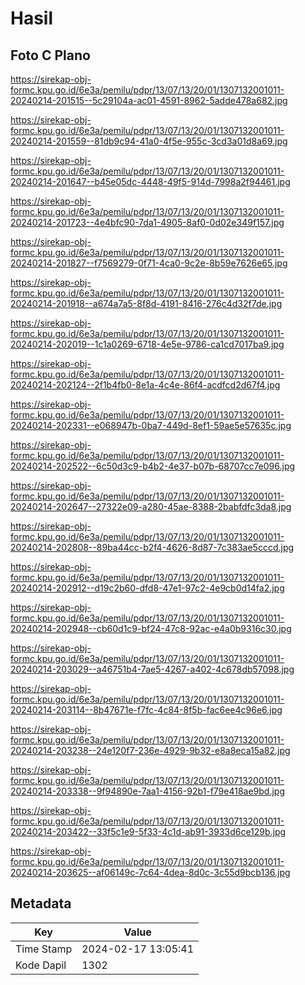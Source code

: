 # Hasil

## Foto C Plano

https://sirekap-obj-formc.kpu.go.id/6e3a/pemilu/pdpr/13/07/13/20/01/1307132001011-20240214-201515--5c29104a-ac01-4591-8962-5adde478a682.jpg

https://sirekap-obj-formc.kpu.go.id/6e3a/pemilu/pdpr/13/07/13/20/01/1307132001011-20240214-201559--81db9c94-41a0-4f5e-955c-3cd3a01d8a69.jpg

https://sirekap-obj-formc.kpu.go.id/6e3a/pemilu/pdpr/13/07/13/20/01/1307132001011-20240214-201647--b45e05dc-4448-49f5-914d-7998a2f94461.jpg

https://sirekap-obj-formc.kpu.go.id/6e3a/pemilu/pdpr/13/07/13/20/01/1307132001011-20240214-201723--4e4bfc90-7da1-4905-8af0-0d02e349f157.jpg

https://sirekap-obj-formc.kpu.go.id/6e3a/pemilu/pdpr/13/07/13/20/01/1307132001011-20240214-201827--f7569279-0f71-4ca0-9c2e-8b59e7626e65.jpg

https://sirekap-obj-formc.kpu.go.id/6e3a/pemilu/pdpr/13/07/13/20/01/1307132001011-20240214-201918--a674a7a5-8f8d-4191-8416-276c4d32f7de.jpg

https://sirekap-obj-formc.kpu.go.id/6e3a/pemilu/pdpr/13/07/13/20/01/1307132001011-20240214-202019--1c1a0269-6718-4e5e-9786-ca1cd7017ba9.jpg

https://sirekap-obj-formc.kpu.go.id/6e3a/pemilu/pdpr/13/07/13/20/01/1307132001011-20240214-202124--2f1b4fb0-8e1a-4c4e-86f4-acdfcd2d67f4.jpg

https://sirekap-obj-formc.kpu.go.id/6e3a/pemilu/pdpr/13/07/13/20/01/1307132001011-20240214-202331--e068947b-0ba7-449d-8ef1-59ae5e57635c.jpg

https://sirekap-obj-formc.kpu.go.id/6e3a/pemilu/pdpr/13/07/13/20/01/1307132001011-20240214-202522--6c50d3c9-b4b2-4e37-b07b-68707cc7e096.jpg

https://sirekap-obj-formc.kpu.go.id/6e3a/pemilu/pdpr/13/07/13/20/01/1307132001011-20240214-202647--27322e09-a280-45ae-8388-2babfdfc3da8.jpg

https://sirekap-obj-formc.kpu.go.id/6e3a/pemilu/pdpr/13/07/13/20/01/1307132001011-20240214-202808--89ba44cc-b2f4-4626-8d87-7c383ae5cccd.jpg

https://sirekap-obj-formc.kpu.go.id/6e3a/pemilu/pdpr/13/07/13/20/01/1307132001011-20240214-202912--d19c2b60-dfd8-47e1-97c2-4e9cb0d14fa2.jpg

https://sirekap-obj-formc.kpu.go.id/6e3a/pemilu/pdpr/13/07/13/20/01/1307132001011-20240214-202948--cb60d1c9-bf24-47c8-92ac-e4a0b9316c30.jpg

https://sirekap-obj-formc.kpu.go.id/6e3a/pemilu/pdpr/13/07/13/20/01/1307132001011-20240214-203029--a46751b4-7ae5-4267-a402-4c678db57098.jpg

https://sirekap-obj-formc.kpu.go.id/6e3a/pemilu/pdpr/13/07/13/20/01/1307132001011-20240214-203114--8b47671e-f7fc-4c84-8f5b-fac6ee4c96e6.jpg

https://sirekap-obj-formc.kpu.go.id/6e3a/pemilu/pdpr/13/07/13/20/01/1307132001011-20240214-203238--24e120f7-236e-4929-9b32-e8a8eca15a82.jpg

https://sirekap-obj-formc.kpu.go.id/6e3a/pemilu/pdpr/13/07/13/20/01/1307132001011-20240214-203338--9f94890e-7aa1-4156-92b1-f79e418ae9bd.jpg

https://sirekap-obj-formc.kpu.go.id/6e3a/pemilu/pdpr/13/07/13/20/01/1307132001011-20240214-203422--33f5c1e9-5f33-4c1d-ab91-3933d6ce129b.jpg

https://sirekap-obj-formc.kpu.go.id/6e3a/pemilu/pdpr/13/07/13/20/01/1307132001011-20240214-203625--af06149c-7c64-4dea-8d0c-3c55d9bcb136.jpg


## Metadata

| Key        | Value               |
| ---------- | ------------------- |
| Time Stamp | 2024-02-17 13:05:41 |
| Kode Dapil | 1302                |



